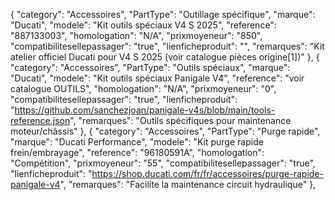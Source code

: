  {
    "category": "Accessoires",
    "PartType": "Outillage spécifique",
    "marque": "Ducati",
    "modele": "Kit outils spéciaux V4 S 2025",
    "reference": "887133003",
    "homologation": "N/A",
    "prixmoyeneur": "850",
    "compatibilitesellepassager": "true",
    "lienficheproduit": "",
    "remarques": "Kit atelier officiel Ducati pour V4 S 2025 (voir catalogue pièces origine[1])"
  },
  {
    "category": "Accessoires",
    "PartType": "Outils spéciaux",
    "marque": "Ducati",
    "modele": "Kit outils spéciaux Panigale V4",
    "reference": "voir catalogue OUTILS",
    "homologation": "N/A",
    "prixmoyeneur": "0",
    "compatibilitesellepassager": "true",
    "lienficheproduit": "https://github.com/sanchezjoan/panigale-v4s/blob/main/tools-reference.json",
    "remarques": "Outils spécifiques pour maintenance moteur/châssis"
  },
  {
    "category": "Accessoires",
    "PartType": "Purge rapide",
    "marque": "Ducati Performance",
    "modele": "Kit purge rapide frein/embrayage",
    "reference": "96180591A",
    "homologation": "Compétition",
    "prixmoyeneur": "55",
    "compatibilitesellepassager": "true",
    "lienficheproduit": "https://shop.ducati.com/fr/fr/accessoires/purge-rapide-panigale-v4",
    "remarques": "Facilite la maintenance circuit hydraulique"
  },

